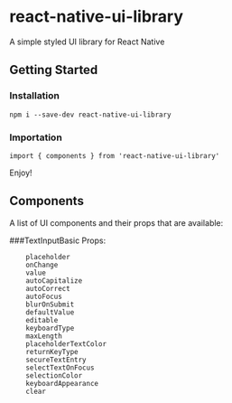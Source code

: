 # react-native-ui-library

A simple styled UI library for React Native

## Getting Started

### Installation

```
npm i --save-dev react-native-ui-library
```

### Importation

```
import { components } from 'react-native-ui-library'
```

Enjoy!
## Components 

A list of UI components and their props that are available:

###TextInputBasic Props:
```
    placeholder
    onChange
    value
    autoCapitalize
    autoCorrect
    autoFocus
    blurOnSubmit
    defaultValue
    editable
    keyboardType
    maxLength
    placeholderTextColor
    returnKeyType
    secureTextEntry
    selectTextOnFocus
    selectionColor
    keyboardAppearance
    clear
```